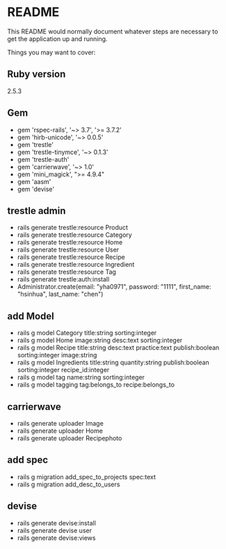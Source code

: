 # README

This README would normally document whatever steps are necessary to get the
application up and running.

Things you may want to cover:

## Ruby version
 2.5.3

## Gem
* gem 'rspec-rails', '~> 3.7', '>= 3.7.2'
* gem 'hirb-unicode', '~> 0.0.5'
* gem 'trestle'
* gem 'trestle-tinymce', '~> 0.1.3'
* gem 'trestle-auth'
* gem 'carrierwave', '~> 1.0'
* gem 'mini_magick', ">= 4.9.4"
* gem 'aasm'
* gem 'devise'


## trestle admin
* rails generate trestle:resource Product
* rails generate trestle:resource Category
* rails generate trestle:resource Home
* rails generate trestle:resource User
* rails generate trestle:resource Recipe
* rails generate trestle:resource Ingredient
* rails generate trestle:resource Tag 
* rails generate trestle:auth:install
* Administrator.create(email: "yha0971", password: "1111", first_name: "hsinhua", last_name: "chen")

## add Model
* rails g model Category title:string sorting:integer
* rails g model Home image:string desc:text sorting:integer
* rails g model Recipe title:string desc:text practice:text publish:boolean sorting:integer image:string
* rails g model Ingredients title:string quantity:string publish:boolean sorting:integer recipe_id:integer
* rails g model tag name:string sorting:integer
* rails g model tagging tag:belongs_to recipe:belongs_to

## carrierwave
* rails generate uploader Image
* rails generate uploader Home
* rails generate uploader Recipephoto

## add spec
* rails g migration add_spec_to_projects spec:text
* rails g migration add_desc_to_users

## devise
* rails generate devise:install
* rails generate devise user
* rails generate devise:views
